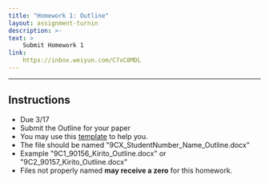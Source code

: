 ```yaml
---
title: "Homework 1: Outline"
layout: assignment-turnin
description: >-
text: >
    Submit Homework 1
link: 
    https://inbox.weiyun.com/C7xC8MDL
---
```

---
## Instructions
- Due 3/17
- Submit the Outline for your paper
- You may use this [template](https://docs.google.com/document/d/1jJ1I3RN_AV6b9VUM05b3xTTIa2pSB63J/edit?usp=share_link&ouid=106340071982720803011&rtpof=true&sd=true) to help you.
- The file should be named "9CX_StudentNumber_Name_Outline.docx"
- Example "9C1_90156_Kirito_Outline.docx" or "9C2_90157_Kirito_Outline.docx"
- Files not properly named **may receive a zero** for this homework. 
